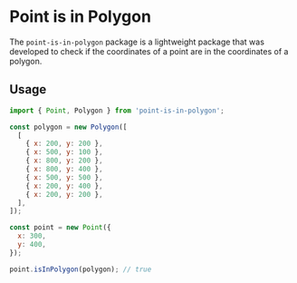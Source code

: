 # Point is in Polygon

The `point-is-in-polygon` package is a lightweight package that was developed to check if the coordinates of a point are in the coordinates of a polygon.

## Usage

```js
import { Point, Polygon } from 'point-is-in-polygon';

const polygon = new Polygon([
  [
    { x: 200, y: 200 },
    { x: 500, y: 100 },
    { x: 800, y: 200 },
    { x: 800, y: 400 },
    { x: 500, y: 500 },
    { x: 200, y: 400 },
    { x: 200, y: 200 },
  ],
]);

const point = new Point({
  x: 300,
  y: 400,
});

point.isInPolygon(polygon); // true
```
